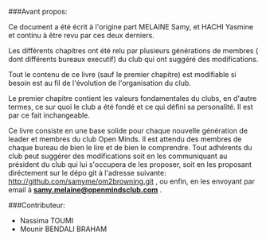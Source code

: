 ###Avant propos:

Ce document a été écrit à l'origine part MELAINE Samy, et HACHI Yasmine et continu à être revu par ces deux derniers.

Les différents chapitres ont été relu par plusieurs générations de membres ( dont différents bureaux executif) du club qui ont suggéré des modifications.

Tout le contenu de ce livre (sauf le premier chapitre) est modifiable si besoin est au fil de l'évolution de l'organisation du club.

Le premier chapitre contient les valeurs fondamentales du clubs, en d'autre termes, ce sur quoi le club a été fondé et ce qui défini sa personalité. Il est par ce fait inchangeable.

Ce livre consiste en une base solide pour chaque nouvelle génération de leader et membres du club Open Minds. Il est attendu des membres de chaque bureau de bien le lire et de bien le comprendre. Tout adhérents du club peut suggérer des modifications soit en les communiquant au président du club qui lui s'occupera de les proposer, soit en les proposant diréctement sur le dépo git à l'adresse suivante: http://github.com/samyme/om2browning.git , ou enfin, en les envoyant par email à **samy.melaine@openmindsclub.com** .


###Contributeur:

- Nassima TOUMI
- Mounir BENDALI BRAHAM
